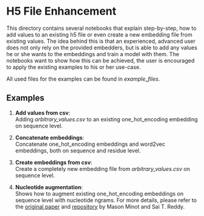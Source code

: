 # H5 File Enhancement

This directory contains several notebooks that explain step-by-step, how to add values to an existing h5 file
or even create a new embedding file from existing values. 
The idea behind this is that an experienced, advanced user does not only rely on the provided embedders, but is
able to add any values he or she wants to the embeddings and train a model with them.
The notebooks want to show how this can be achieved, the user is encouraged to apply the existing examples to his
or her use-case.

All used files for the examples can be found in *example_files*.

## Examples

1. **Add values from csv**:   
Adding *arbitrary_values.csv* to an existing one_hot_encoding embedding on sequence level.   

2. **Concatenate embeddings**:  
Concatenate one_hot_encoding embeddings and word2vec embeddings, both on sequence and residue level.  

3. **Create embeddings from csv**:  
Create a completely new embedding file from *arbitrary_values.csv* on sequence level.  

4. **Nucleotide augmentation**:  
Shows how to augment existing one_hot_encoding embeddings on sequence level with nucleotide ngrams. For more details,
please refer to the [original paper](https://www.biorxiv.org/content/10.1101/2022.03.08.483422v1) 
and [repository](https://github.com/minotm/NTA) by Mason Minot and Sai T. Reddy.
